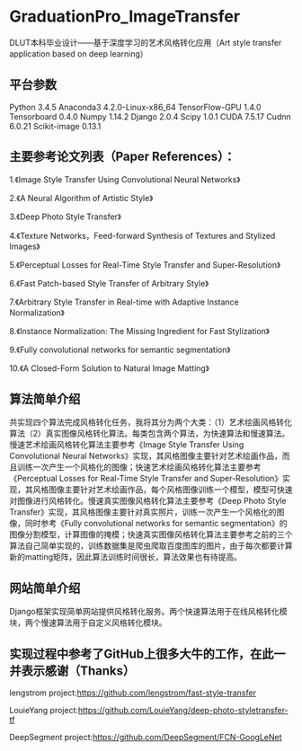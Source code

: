 # GraduationPro_ImageTransfer
DLUT本科毕业设计——基于深度学习的艺术风格转化应用（Art style transfer application based on deep learning）

## 平台参数
Python	3.4.5
Anaconda3	4.2.0-Linux-x86_64
TensorFlow-GPU	1.4.0
Tensorboard	0.4.0
Numpy	1.14.2
Django	2.0.4
Scipy	1.0.1
CUDA	7.5.17
Cudnn	6.0.21
Scikit-image	0.13.1

## 主要参考论文列表（Paper References）：
1.《Image Style Transfer Using Convolutional Neural Networks》

2.《A Neural Algorithm of Artistic Style》

3.《Deep Photo Style Transfer》

4.《Texture Networks，Feed-forward Synthesis of Textures and Stylized Images》

5.《Perceptual Losses for Real-Time Style Transfer and Super-Resolution》

6.《Fast Patch-based Style Transfer of Arbitrary Style》

7.《Arbitrary Style Transfer in Real-time with Adaptive Instance Normalization》

8.《Instance Normalization: The Missing Ingredient for Fast Stylization》

9.《Fully convolutional networks for semantic segmentation》

10.《A Closed-Form Solution to Natural Image Matting》

## 算法简单介绍
共实现四个算法完成风格转化任务，我将其分为两个大类：（1）艺术绘画风格转化算法（2）真实图像风格转化算法。每类包含两个算法，为快速算法和慢速算法。慢速艺术绘画风格转化算法主要参考《Image Style Transfer Using Convolutional Neural Networks》实现，其风格图像主要针对艺术绘画作品，而且训练一次产生一个风格化的图像；快速艺术绘画风格转化算法主要参考《Perceptual Losses for Real-Time Style Transfer and Super-Resolution》实现，其风格图像主要针对艺术绘画作品，每个风格图像训练一个模型，模型可快速对图像进行风格转化。慢速真实图像风格转化算法主要参考《Deep Photo Style Transfer》实现，其风格图像主要针对真实照片，训练一次产生一个风格化的图像，同时参考《Fully convolutional networks for semantic segmentation》的图像分割模型，计算图像的掩模；快速真实图像风格转化算法主要参考之前的三个算法自己简单实现的，训练数据集是爬虫爬取百度图库的图片，由于每次都要计算新的matting矩阵，因此算法训练时间很长，算法效果也有待提高。
## 网站简单介绍
Django框架实现简单网站提供风格转化服务。两个快速算法用于在线风格转化模块，两个慢速算法用于自定义风格转化模块。

##  实现过程中参考了GitHub上很多大牛的工作，在此一并表示感谢（Thanks）
lengstrom  project:https://github.com/lengstrom/fast-style-transfer

LouieYang  project:https://github.com/LouieYang/deep-photo-styletransfer-tf

DeepSegment  project:https://github.com/DeepSegment/FCN-GoogLeNet
